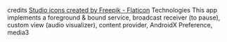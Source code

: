 credits
<a href="https://www.flaticon.com/free-icons/studio" title="studio icons">Studio icons created by Freepik - Flaticon</a>
Technologies
This app implements a foreground & bound service, broadcast receiver (to pause), custom view (audio visualizer), content provider, AndroidX Preference, media3